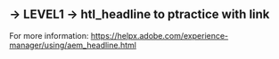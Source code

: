 ## -> LEVEL1 -> htl_headline to ptractice with link
For more information: https://helpx.adobe.com/experience-manager/using/aem_headline.html


